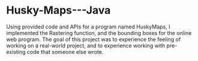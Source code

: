 # Husky-Maps---Java
Using provided code and APIs for a program named HuskyMaps, I implemented the Rastering function, and the bounding boxes for the online web program. The goal of this project was to experience the feeling of working on a real-world project, and to experience working with pre-existing code that someone else wrote.
